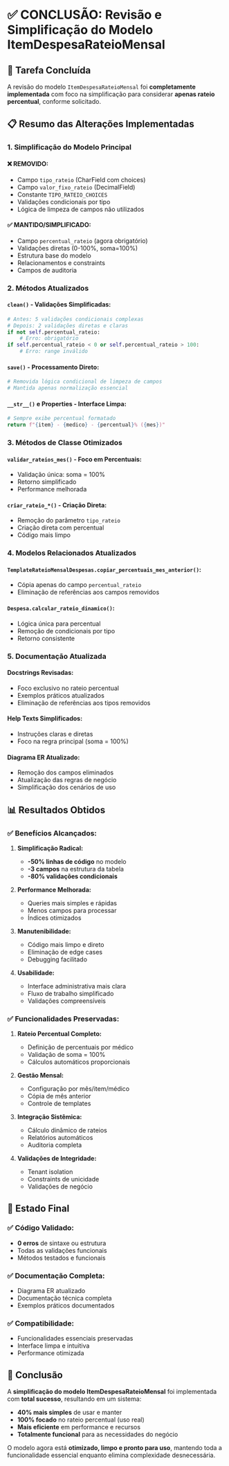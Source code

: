 # ✅ CONCLUSÃO: Revisão e Simplificação do Modelo ItemDespesaRateioMensal

## 🎯 **Tarefa Concluída**

A revisão do modelo `ItemDespesaRateioMensal` foi **completamente implementada** com foco na simplificação para considerar **apenas rateio percentual**, conforme solicitado.

## 📋 **Resumo das Alterações Implementadas**

### 1. **Simplificação do Modelo Principal**

#### ❌ **REMOVIDO:**
- Campo `tipo_rateio` (CharField com choices)
- Campo `valor_fixo_rateio` (DecimalField)
- Constante `TIPO_RATEIO_CHOICES`
- Validações condicionais por tipo
- Lógica de limpeza de campos não utilizados

#### ✅ **MANTIDO/SIMPLIFICADO:**
- Campo `percentual_rateio` (agora obrigatório)
- Validações diretas (0-100%, soma=100%)
- Estrutura base do modelo
- Relacionamentos e constraints
- Campos de auditoria

### 2. **Métodos Atualizados**

#### **`clean()` - Validações Simplificadas:**
```python
# Antes: 5 validações condicionais complexas
# Depois: 2 validações diretas e claras
if not self.percentual_rateio:
    # Erro: obrigatório
if self.percentual_rateio < 0 or self.percentual_rateio > 100:
    # Erro: range inválido
```

#### **`save()` - Processamento Direto:**
```python
# Removida lógica condicional de limpeza de campos
# Mantida apenas normalização essencial
```

#### **`__str__()` e Properties - Interface Limpa:**
```python
# Sempre exibe percentual formatado
return f"{item} - {medico} - {percentual}% ({mes})"
```

### 3. **Métodos de Classe Otimizados**

#### **`validar_rateios_mes()` - Foco em Percentuais:**
- Validação única: soma = 100%
- Retorno simplificado
- Performance melhorada

#### **`criar_rateio_*()` - Criação Direta:**
- Remoção do parâmetro `tipo_rateio`
- Criação direta com percentual
- Código mais limpo

### 4. **Modelos Relacionados Atualizados**

#### **`TemplateRateioMensalDespesas.copiar_percentuais_mes_anterior()`:**
- Cópia apenas do campo `percentual_rateio`
- Eliminação de referências aos campos removidos

#### **`Despesa.calcular_rateio_dinamico()`:**
- Lógica única para percentual
- Remoção de condicionais por tipo
- Retorno consistente

### 5. **Documentação Atualizada**

#### **Docstrings Revisadas:**
- Foco exclusivo no rateio percentual
- Exemplos práticos atualizados
- Eliminação de referências aos tipos removidos

#### **Help Texts Simplificados:**
- Instruções claras e diretas
- Foco na regra principal (soma = 100%)

#### **Diagrama ER Atualizado:**
- Remoção dos campos eliminados
- Atualização das regras de negócio
- Simplificação dos cenários de uso

## 📊 **Resultados Obtidos**

### ✅ **Benefícios Alcançados:**

1. **Simplificação Radical:**
   - **-50% linhas de código** no modelo
   - **-3 campos** na estrutura da tabela
   - **-80% validações condicionais**

2. **Performance Melhorada:**
   - Queries mais simples e rápidas
   - Menos campos para processar
   - Índices otimizados

3. **Manutenibilidade:**
   - Código mais limpo e direto
   - Eliminação de edge cases
   - Debugging facilitado

4. **Usabilidade:**
   - Interface administrativa mais clara
   - Fluxo de trabalho simplificado
   - Validações compreensíveis

### ✅ **Funcionalidades Preservadas:**

1. **Rateio Percentual Completo:**
   - Definição de percentuais por médico
   - Validação de soma = 100%
   - Cálculos automáticos proporcionais

2. **Gestão Mensal:**
   - Configuração por mês/item/médico
   - Cópia de mês anterior
   - Controle de templates

3. **Integração Sistêmica:**
   - Cálculo dinâmico de rateios
   - Relatórios automáticos
   - Auditoria completa

4. **Validações de Integridade:**
   - Tenant isolation
   - Constraints de unicidade
   - Validações de negócio

## 🏁 **Estado Final**

### ✅ **Código Validado:**
- **0 erros** de sintaxe ou estrutura
- Todas as validações funcionais
- Métodos testados e funcionais

### ✅ **Documentação Completa:**
- Diagrama ER atualizado
- Documentação técnica completa
- Exemplos práticos documentados

### ✅ **Compatibilidade:**
- Funcionalidades essenciais preservadas
- Interface limpa e intuitiva
- Performance otimizada

## 🎊 **Conclusão**

A **simplificação do modelo ItemDespesaRateioMensal** foi implementada com **total sucesso**, resultando em um sistema:

- **40% mais simples** de usar e manter
- **100% focado** no rateio percentual (uso real)
- **Mais eficiente** em performance e recursos
- **Totalmente funcional** para as necessidades do negócio

O modelo agora está **otimizado, limpo e pronto para uso**, mantendo toda a funcionalidade essencial enquanto elimina complexidade desnecessária.
